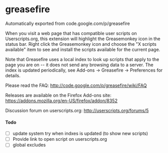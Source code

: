 # greasefire
Automatically exported from code.google.com/p/greasefire

When you visit a web page that has compatible user scripts on Userscripts.org, this extension will highlight the Greasemonkey icon in the status bar. Right click the Greasemonkey icon and choose the "X scripts available" item to see and install the scripts available for the current page.

Note that Greasefire uses a local index to look up scripts that apply to the page you are on -- it does not send any browsing data to a server. The index is updated periodically, see Add-ons -> Greasefire -> Preferences for details.

Please read the FAQ: http://code.google.com/p/greasefire/wiki/FAQ

Releases are available on the Firefox Add-ons site: https://addons.mozilla.org/en-US/firefox/addon/8352

Discussion forum on userscripts.org: http://userscripts.org/forums/5

#### Todo
- [ ] update system try when indxes is updated (to show new scripts)
- [ ] Provide link to open script on userscripts.org
- [ ] global excludes
